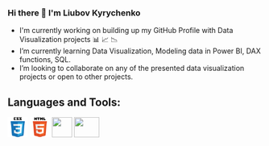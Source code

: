 ### Hi there 👋 I'm Liubov Kyrychenko
-  I'm currently working on building up my GitHub Profile with Data Visualization projects  📊 📈 📉
-  I’m currently learning Data Visualization, Modeling data in Power BI, DAX functions, SQL.
-  I’m looking to collaborate on any of the presented data visualization projects or open to other projects.
<!-- <h2>Background</h2> -->

<!--  <h2>Contact me</h2>

 📧 To reach me, please contact me on LinkedIn or Email:
 
 <p><a href="https://www.linkedin.com/in/liubov-kyrychenko" target="_blank">LinkedIn</a> | <a href="mailto:liubov.kyrychenko.work@gmail.com" target="_blank">Email</a></p> -->
 <h2>Languages and Tools:</h2>
 <p align="left" dir="auto">
 <a title="CSS3" href="https://www.w3schools.com/css/" rel="nofollow"><img src="https://raw.githubusercontent.com/devicons/devicon/master/icons/css3/css3-original-wordmark.svg" alt="css3" width="40" height="40" style="max-width: 100%;"></a>
 <a title="HTML5" href="https://www.w3.org/html/" rel="nofollow"><img src="https://raw.githubusercontent.com/devicons/devicon/master/icons/html5/html5-original-wordmark.svg" alt="html5" width="40" height="40" style="max-width: 100%;"></a>
 <a title="Power BI" href="https://powerbi.microsoft.com/en-ie/" rel="nofollow"><img width="40" height="40" style="max-width: 100%; alt="New Power BI Logo" src="https://upload.wikimedia.org/wikipedia/commons/thumb/c/cf/New_Power_BI_Logo.svg/512px-New_Power_BI_Logo.svg.png"></a>
  <a title="SQL" href="[https://powerbi.microsoft.com/en-ie/](https://www.w3schools.com/sql/default.asp)" rel="nofollow"><img width="50" height="40" style="max-width: 100%; alt="SQL" src="https://www.thedataschool.com.au/wp-content/uploads/2022/12/Sql_data_base_with_logo.png"></a>
</p>

  <!--
**liubovkyry/liubovkyry** is a ✨ _special_ ✨ repository because its `README.md` (this file) appears on your GitHub profile.

Here are some ideas to get you started:

- 🔭 I'm currently working on building up my GitHub Profile with Data Visualization projects.
- 🌱 I’m currently learning basics of Data Visualization, Modeling data in Power BI, DAX functions in Power BI.
- 👯 I’m looking to collaborate on any of the presented data visualization projects or open to ther projects.
- 🤔 I’m looking for help with ...
- 💬 Ask me about ...
- 📫 How to reach me:

- 😄 Pronouns: ...
- ⚡ Fun fact: ...
-->
